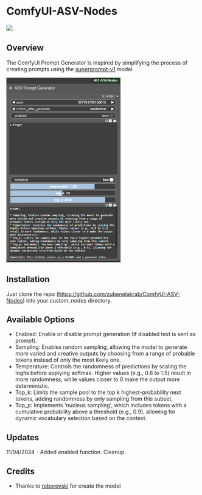 # ComfyUI-ASV-Nodes
<a href="https://www.buymeacoffee.com/zubenelakrab"><img src="https://img.buymeacoffee.com/button-api/?text=Buy me a beer&emoji=🍺&slug=zubenelakrab&button_colour=5F7FFF&font_colour=ffffff&font_family=Bree&outline_colour=000000&coffee_colour=FFDD00" /></a>

## Overview

The ComfyUI Prompt Generator is inspired by simplifying the process of creating prompts using the [superprompt-v1](https://huggingface.co/roborovski/superprompt-v1) model. 

<img src="./images/ComfyUI-ASV-PromptGeneratorV1.png" alt="ComfyUI-ASV-PromptGenerator" width="300">

## Installation

Just clone the repo (https://github.com/zubenelakrab/ComfyUI-ASV-Nodes) into your custom_nodes directory.

## Available Options
* Enabled: Enable or disable prompt generation (If disabled text is sent as prompt).
* Sampling: Enables random sampling, allowing the model to generate more varied and creative outputs by choosing from a range of probable tokens instead of only the most likely one.
* Temperature: Controls the randomness of predictions by scaling the logits before applying softmax. Higher values (e.g., 0.8 to 1.5) result in more randomness, while values closer to 0 make the output more deterministic.
* Top_k: Limits the sample pool to the top k highest-probability next tokens, adding randomness by only sampling from this subset.
* Top_p: Implements 'nucleus sampling', which includes tokens with a cumulative probability above a threshold (e.g., 0.9), allowing for dynamic vocabulary selection based on the context.

## Updates
11/04/2024 - Added enabled function. Cleanup.

## Credits

- Thanks to [roborovski](https://huggingface.co/roborovski) for create the model
 

